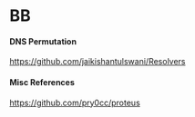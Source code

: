 # BB


#### DNS Permutation
https://github.com/jaikishantulswani/Resolvers


#### Misc References
https://github.com/pry0cc/proteus

